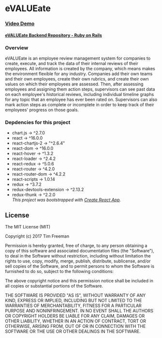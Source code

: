 # eVALUEate

### [Video Demo](https://youtu.be/XcEE10kJ6X4)

#### [eVALUEate Backend Repository - Ruby on Rails](https://github.com/dtfreemn/evaluator-rails)

### Overview
  eVALUEate is an employee review management system for companies to create, execute, and track the data of their internal reviews of their employees. All information is created by the company, which means makes the environment flexible for any industry. Companies add their own teams and their own employees, create their own rubrics, and create their own values on which their employees are assessed. Then, after assessing employees and assigning them action steps, supervisors can see past data on each employee's historical reviews, including individual timeline graphs for any topic that an employee has ever been rated on. Supervisors can also mark action steps as complete or incomplete in order to keep track of their employees' progress on those goals.

### Depdencies for this project
  - chart.js -> ^2.7.0
  - react -> ^16.0.0
  - react-chartjs-2 -> "^2.6.4"
  - react-dom -> ^16.0.0
  - react-hover -> ^1.3.2
  - react-loader -> ^2.4.2
  - react-redux -> ^5.0.6
  - react-router -> ^4.2.0
  - react-router-dom -> ^4.2.2
  - react-scripts -> 1.0.14
  - redux -> ^3.7.2
  - redux-devtools-extension -> ^2.13.2
  - redux-thunk -> ^2.2.0</br>
  *This project was bootstrapped with [Create React App](https://github.com/facebookincubator/create-react-app).*

## License
  The MIT License (MIT)

  Copyright (c) 2017 Tim Freeman

  Permission is hereby granted, free of charge, to any person obtaining a copy
  of this software and associated documentation files (the "Software"), to deal
  in the Software without restriction, including without limitation the rights
  to use, copy, modify, merge, publish, distribute, sublicense, and/or sell
  copies of the Software, and to permit persons to whom the Software is
  furnished to do so, subject to the following conditions:

  The above copyright notice and this permission notice shall be included in
  all copies or substantial portions of the Software.

  THE SOFTWARE IS PROVIDED "AS IS", WITHOUT WARRANTY OF ANY KIND, EXPRESS OR
  IMPLIED, INCLUDING BUT NOT LIMITED TO THE WARRANTIES OF MERCHANTABILITY,
  FITNESS FOR A PARTICULAR PURPOSE AND NONINFRINGEMENT. IN NO EVENT SHALL THE
  AUTHORS OR COPYRIGHT HOLDERS BE LIABLE FOR ANY CLAIM, DAMAGES OR OTHER
  LIABILITY, WHETHER IN AN ACTION OF CONTRACT, TORT OR OTHERWISE, ARISING FROM,
  OUT OF OR IN CONNECTION WITH THE SOFTWARE OR THE USE OR OTHER DEALINGS IN
  THE SOFTWARE.